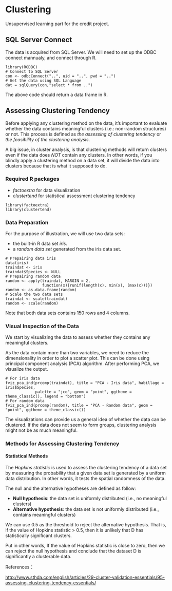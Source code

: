 # Clustering
Unsupervised learning part for the credit project.

## SQL Server Connect
The data is acquired from SQL Server. We will need to set up the ODBC connect mannualy, and connect through R.
```
library(RODBC)
# Connect to SQL Server
con <- odbcConnect("..", uid = "..", pwd = "..")
# Get the data using SQL Language
dat = sqlQuery(con,"select * from ..")
```
The above code should return a data frame in R.

## Assessing Clustering Tendency
Before applying any clustering method on the data, it’s important to evaluate whether the data contains meaningful clusters (i.e.: non-random structures) or not. This process is defined as *the assessing of clustering tendency* or *the feasibility of the clustering analysis*.

A big issue, in cluster analysis, is that clustering methods will return clusters even if the data does *NOT* contain any clusters. In other words, if you blindly apply a clustering method on a data set, it will divide the data into clusters because that is what it supposed to do.

### Required R packages
* *factoextra* for data visualization
* *clustertend* for statistical assessment clustering tendency
```
library(factoextra)
library(clustertend)
```

### Data Preparation
For the purpose of illustration, we will use two data sets:
* the built-in R data set *iris*.
* a *random data set* generated from the iris data set.
```
# Prepairing data iris
data(iris)
traindat <- iris
traindat$Species <- NULL
# Prepairing random data
random <- apply(traindat, MARGIN = 2, 
                function(x){runif(length(x), min(x), (max(x)))})
random <- as.data.frame(random)
# Scale the two data sets
traindat <- scale(traindat)
random <- scale(random)
```
Note that both data sets contains 150 rows and 4 columns.

### Visual Inspection of the Data
We start by visualizing the data to assess whether they contains any meaningful clusters.

As the data contain more than two variables, we need to reduce the dimensionality in order to plot a scatter plot. This can be done using principal component analysis (PCA) algorithm. After performing PCA, we visualize the output.

```
# For iris data
fviz_pca_ind(prcomp(traindat), title = "PCA - Iris data", habillage = iris$Species,
             palette = "jco", geom = "point", ggtheme = theme_classic(), legend = "bottom")
# For random data
fviz_pca_ind(prcomp(random), title = "PCA - Random data", geom = "point", ggtheme = theme_classic())
```
The visualizations can provide us a general idea of whether the data can be clustered. If the data does not seem to form groups, clustering analysis might not be as much meaningful.

### Methods for Assessing Clustering Tendency
#### Statistical Methods
The *Hopkins statistic* is used to assess the clustering tendency of a data set by measuring the probability that a given data set is generated by a uniform data distribution. In other words, it tests the spatial randomness of the data.

The null and the alternative hypotheses are defined as follow:

* **Null hypothesis**: the data set is uniformly distributed (i.e., no meaningful clusters)
* **Alternative hypothesis**: the data set is not uniformly distributed (i.e., contains meaningful clusters)

We can use 0.5 as the threshold to reject the alternative hypothesis. That is, if the value of Hopkins statistic > 0.5, then it is unlikely that D has statistically significant clusters.

Put in other words, If the value of Hopkins statistic is close to zero, then we can reject the null hypothesis and conclude that the dataset D is significantly a clusterable data.

References：

<http://www.sthda.com/english/articles/29-cluster-validation-essentials/95-assessing-clustering-tendency-essentials/>

